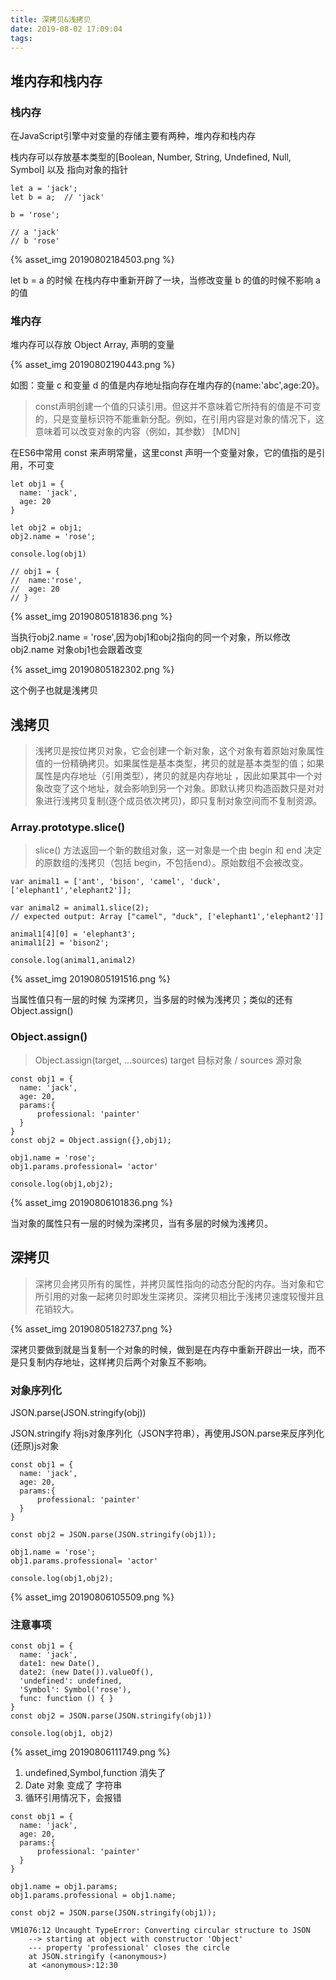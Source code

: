 ```yaml
---
title: 深拷贝&浅拷贝
date: 2019-08-02 17:09:04
tags:
---
```


## 堆内存和栈内存

### 栈内存

在JavaScript引擎中对变量的存储主要有两种，堆内存和栈内存

栈内存可以存放基本类型的[Boolean, Number, String, Undefined, Null, Symbol] 以及 指向对象的指针

```
let a = 'jack';
let b = a;  // 'jack'

b = 'rose';

// a 'jack'
// b 'rose'

```
{% asset_img 20190802184503.png %}

 let b = a 的时候 在栈内存中重新开辟了一块，当修改变量 b 的值的时候不影响 a 的值

### 堆内存

堆内存可以存放 Object Array, 声明的变量

{% asset_img 20190802190443.png %}

如图：变量 c 和变量 d 的值是内存地址指向存在堆内存的{name:'abc',age:20}。

>const声明创建一个值的只读引用。但这并不意味着它所持有的值是不可变的，只是变量标识符不能重新分配。例如，在引用内容是对象的情况下，这意味着可以改变对象的内容（例如，其参数） [MDN]

在ES6中常用 const 来声明常量，这里const 声明一个变量对象，它的值指的是引用，不可变 

```
let obj1 = {
  name: 'jack',
  age: 20
}

let obj2 = obj1;
obj2.name = 'rose';

console.log(obj1)

// obj1 = {
//  name:'rose',
//  age: 20
// }

```
{% asset_img 20190805181836.png %}

当执行obj2.name = 'rose',因为obj1和obj2指向的同一个对象，所以修改obj2.name 对象obj1也会跟着改变

{% asset_img 20190805182302.png %}

这个例子也就是浅拷贝

## 浅拷贝

> 浅拷贝是按位拷贝对象，它会创建一个新对象，这个对象有着原始对象属性值的一份精确拷贝。如果属性是基本类型，拷贝的就是基本类型的值；如果属性是内存地址（引用类型），拷贝的就是内存地址 ，因此如果其中一个对象改变了这个地址，就会影响到另一个对象。即默认拷贝构造函数只是对对象进行浅拷贝复制(逐个成员依次拷贝)，即只复制对象空间而不复制资源。

### Array.prototype.slice()

> slice() 方法返回一个新的数组对象，这一对象是一个由 begin 和 end 决定的原数组的浅拷贝（包括 begin，不包括end）。原始数组不会被改变。

```
var animal1 = ['ant', 'bison', 'camel', 'duck', ['elephant1','elephant2']];

var animal2 = animal1.slice(2);
// expected output: Array ["camel", "duck", ['elephant1','elephant2']]

animal1[4][0] = 'elephant3';
animal1[2] = 'bison2';

console.log(animal1,animal2)

```

{% asset_img 20190805191516.png %}

当属性值只有一层的时候 为深拷贝，当多层的时候为浅拷贝；类似的还有 Object.assign()

### Object.assign()

> Object.assign(target, ...sources) target 目标对象 / sources 源对象

```
const obj1 = {
  name: 'jack',
  age: 20,
  params:{
      professional: 'painter'
  }
}
const obj2 = Object.assign({},obj1);

obj1.name = 'rose';
obj1.params.professional= 'actor'

console.log(obj1,obj2);
```

{% asset_img 20190806101836.png %}

当对象的属性只有一层的时候为深拷贝，当有多层的时候为浅拷贝。


## 深拷贝

> 深拷贝会拷贝所有的属性，并拷贝属性指向的动态分配的内存。当对象和它所引用的对象一起拷贝时即发生深拷贝。深拷贝相比于浅拷贝速度较慢并且花销较大。

{% asset_img 20190805182737.png %}

深拷贝要做到就是当复制一个对象的时候，做到是在内存中重新开辟出一块，而不是只复制内存地址，这样拷贝后两个对象互不影响。

### 对象序列化

JSON.parse(JSON.stringify(obj))

JSON.stringify 将js对象序列化（JSON字符串），再使用JSON.parse来反序列化(还原)js对象

```
const obj1 = {
  name: 'jack',
  age: 20,
  params:{
      professional: 'painter'
  }
}

const obj2 = JSON.parse(JSON.stringify(obj1));

obj1.name = 'rose';
obj1.params.professional= 'actor'

console.log(obj1,obj2);

```
{% asset_img 20190806105509.png %}

### 注意事项

```
const obj1 = {
  name: 'jack',
  date1: new Date(),
  date2: (new Date()).valueOf(),
  'undefined': undefined,
  'Symbol': Symbol('rose'),
  func: function () { }
}
const obj2 = JSON.parse(JSON.stringify(obj1))

console.log(obj1, obj2)

```

{% asset_img 20190806111749.png %}

1. undefined,Symbol,function 消失了
2. Date 对象 变成了 字符串
3. 循环引用情况下，会报错

```
const obj1 = {
  name: 'jack',
  age: 20,
  params:{
      professional: 'painter'
  }
}

obj1.name = obj1.params;
obj1.params.professional = obj1.name;

const obj2 = JSON.parse(JSON.stringify(obj1));

VM1076:12 Uncaught TypeError: Converting circular structure to JSON
    --> starting at object with constructor 'Object'
    --- property 'professional' closes the circle
    at JSON.stringify (<anonymous>)
    at <anonymous>:12:30
```
